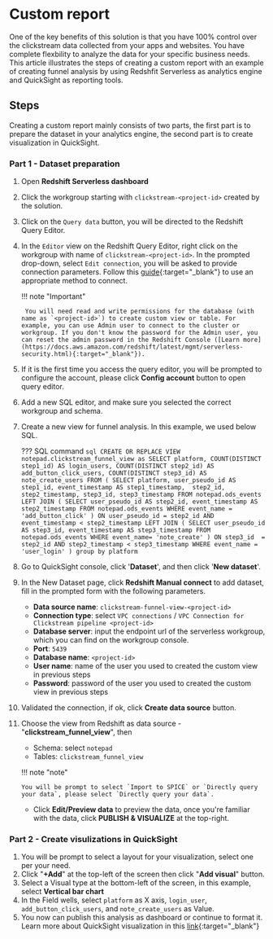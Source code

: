 # Custom report
One of the key benefits of this solution is that you have 100% control over the clickstream data collected from your apps and websites. You have complete flexbility to analyze the data for your specific business needs. 
This article illustrates the steps of creating a custom report with an example of creating funnel analysis by using Redshfit Serverless as analytics engine and QuickSight as reporting tools.

## Steps 

Creating a custom report mainly consists of two parts, the first part is to prepare the dataset in your analytics engine, the second part is to create visualization in QuickSight.

### Part 1 - Dataset preparation

1. Open **Redshift Serverless dashboard**
2. Click the workgroup starting with `clickstream-<project-id>` created by the solution.
3. Click on the `Query data` button, you will be directed to the Redshift Query Editor.
4. In the `Editor` view on the Redshift Query Editor, right click on the workgroup with name of `clickstream-<project-id>`. In the prompted drop-down, select `Edit connection`, you will be asked to provide connection parameters. Follow this [guide](https://docs.aws.amazon.com/redshift/latest/mgmt/query-editor-v2-using.html){:target="_blank"} to use an appropriate method to connect.
   
    !!! note "Important"
        
        You will need read and write permissions for the database (with name as `<project-id>`) to create custom view or table. For example, you can use Admin user to connect to the cluster or workgroup. If you don't know the password for the Admin user, you can reset the admin password in the Redshift Console ([Learn more](https://docs.aws.amazon.com/redshift/latest/mgmt/serverless-security.html){:target="_blank"}). 

5. If it is the first time you access the query editor, you will be prompted to configure the account, please click **Config account** button to open query editor.
6. Add a new SQL editor, and make sure you selected the correct workgroup and schema.
7. Create a new view for funnel analysis. In this example, we used below SQL.
  
    ??? SQL command
        ```sql
        CREATE OR REPLACE VIEW notepad.clickstream_funnel_view as
        SELECT
        platform,
        COUNT(DISTINCT step1_id) AS login_users,
        COUNT(DISTINCT step2_id) AS add_button_click_users,
        COUNT(DISTINCT step3_id) AS note_create_users
        FROM (
        SELECT
            platform,
            user_pseudo_id AS step1_id,
            event_timestamp AS step1_timestamp, 
            step2_id,
            step2_timestamp,
            step3_id,
            step3_timestamp
        FROM
            notepad.ods_events
        LEFT JOIN (
        SELECT
            user_pseudo_id AS step2_id,
            event_timestamp AS step2_timestamp
        FROM
            notepad.ods_events
        WHERE
            event_name = 'add_button_click' )
        ON
            user_pseudo_id = step2_id
            AND event_timestamp < step2_timestamp
        LEFT JOIN (
        SELECT
            user_pseudo_id AS step3_id,
            event_timestamp AS step3_timestamp
        FROM
            notepad.ods_events
        WHERE
            event_name= 'note_create' )
        ON
            step3_id  = step2_id
            AND step2_timestamp < step3_timestamp
        WHERE
        event_name = 'user_login' )
        group by
        platform
        ```

8. Go to QuickSight console, click '**Dataset**', and then click '**New dataset**'.

9. In the New Dataset page, click **Redshift Manual connect** to add dataset, fill in the prompted form with the following parameters. 
      - **Data source name**: `clickstream-funnel-view-<project-id>`
      - **Connection type**: select `VPC connections` / `VPC Connection for Clickstream pipeline <project-id>`
      - **Database server**: input the endpoint url of the serverless workgroup, which you can find on the workgroup console.
      - **Port**: `5439`
      - **Database name**: `<project-id>`
      - **User name**: name of the user you used to created the custom view in previous steps
      - **Password**: password of the user you used to created the custom view in previous steps
10. Validated the connection, if ok, click **Create data source** button.
11. Choose the view from Redshift as data source - "**clickstream_funnel_view**", then
    - Schema: select `notepad` 
    - Tables: `clickstream_funnel_view`
    
    !!! note "note"
        
        You will be prompt to select `Import to SPICE` or `Directly query your data`, please select `Directly query your data`.

    - Click **Edit/Preview data** to preview the data, once you're familiar with the data, click  **PUBLISH & VISUALIZE** at the top-right.

### Part 2 - Create visulizations in QuickSight
   
1. You will be prompt to select a layout for your visualization, select one per your need.
2. Click "**+Add**" at the top-left of the screen then click "**Add visual**" button.
3. Select a Visual type at the bottom-left of the screen, in this example, select **Vertical bar chart**
4. In the Field wells, select `platform` as X axis, `login_user`, `add_button_click_users`, and `note_create_users` as Value.
5. You now can publish this analysis as dashboard or continue to format it. Learn more about QuickSight visualization in this [link](https://docs.aws.amazon.com/quicksight/latest/user/working-with-visuals.html){:target="_blank"}